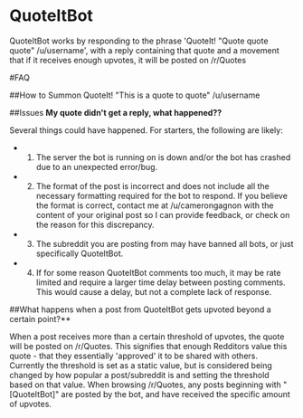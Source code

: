 # QuoteItBot
QuoteItBot works by responding to the phrase 'QuoteIt! "Quote quote quote" /u/username', with a reply containing that quote and a movement that if it receives enough upvotes, it will be posted on /r/Quotes

#FAQ

##How to Summon
QuoteIt! "This is a quote to quote" /u/username

##Issues
**My quote didn't get a reply, what happened??**

Several things could have happened. For starters, the following are likely:
* 1) The server the bot is running on is down and/or the bot has crashed due to an unexpected error/bug.
* 2) The format of the post is incorrect and does not include all the necessary formatting required for the bot to respond. If you believe the format is correct, contact me at /u/camerongagnon with the content of your original post so I can provide feedback, or check on the reason for this discrepancy.
* 3) The subreddit you are posting from may have banned all bots, or just specifically QuoteItBot.
* 4) If for some reason QuoteItBot comments too much, it may be rate limited and require a larger time delay between posting comments. This would cause a delay, but not a complete lack of response.

##What happens when a post from QuoteItBot gets upvoted beyond a certain point?**

When a post receives more than a certain threshold of upvotes, the quote will be posted on /r/Quotes. This signifies that enough Redditors value this quote - that they essentially 'approved' it to be shared with others. Currently the threshold is set as a static value, but is considered being changed by how popular a post/subreddit is and setting the threshold based on that value. When browsing /r/Quotes, any posts beginning with "[QuoteItBot]" are posted by the bot, and have received the specific amount of upvotes.
